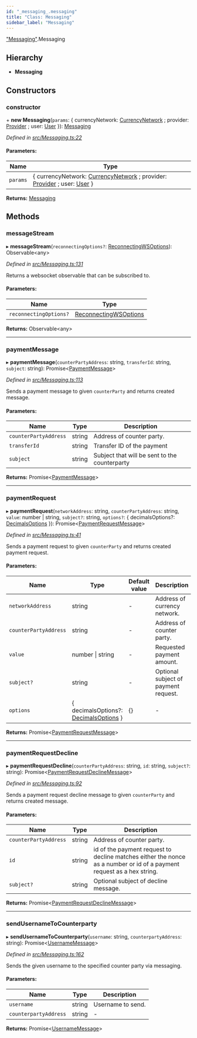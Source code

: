 ```yaml
---
id: "_messaging_.messaging"
title: "Class: Messaging"
sidebar_label: "Messaging"
---
```


["Messaging"](../modules/_messaging_.md).Messaging

## Hierarchy

* **Messaging**

## Constructors

### constructor

\+ **new Messaging**(`params`: { currencyNetwork: [CurrencyNetwork](_currencynetwork_.currencynetwork.md) ; provider: [Provider](_providers_provider_.provider.md) ; user: [User](_user_.user.md)  }): [Messaging](_messaging_.messaging.md)

*Defined in [src/Messaging.ts:22](https://github.com/trustlines-protocol/clientlib/blob/a897659/src/Messaging.ts#L22)*

#### Parameters:

Name | Type |
------ | ------ |
`params` | { currencyNetwork: [CurrencyNetwork](_currencynetwork_.currencynetwork.md) ; provider: [Provider](_providers_provider_.provider.md) ; user: [User](_user_.user.md)  } |

**Returns:** [Messaging](_messaging_.messaging.md)

## Methods

### messageStream

▸ **messageStream**(`reconnectingOptions?`: [ReconnectingWSOptions](../modules/_typings_.md#reconnectingwsoptions)): Observable&#60;any>

*Defined in [src/Messaging.ts:131](https://github.com/trustlines-protocol/clientlib/blob/a897659/src/Messaging.ts#L131)*

Returns a websocket observable that can be subscribed to.

#### Parameters:

Name | Type |
------ | ------ |
`reconnectingOptions?` | [ReconnectingWSOptions](../modules/_typings_.md#reconnectingwsoptions) |

**Returns:** Observable&#60;any>

___

### paymentMessage

▸ **paymentMessage**(`counterPartyAddress`: string, `transferId`: string, `subject`: string): Promise&#60;[PaymentMessage](../interfaces/_typings_.paymentmessage.md)>

*Defined in [src/Messaging.ts:113](https://github.com/trustlines-protocol/clientlib/blob/a897659/src/Messaging.ts#L113)*

Sends a payment message to given `counterParty` and returns created message.

#### Parameters:

Name | Type | Description |
------ | ------ | ------ |
`counterPartyAddress` | string | Address of counter party. |
`transferId` | string | Transfer ID of the payment |
`subject` | string | Subject that will be sent to the counterparty  |

**Returns:** Promise&#60;[PaymentMessage](../interfaces/_typings_.paymentmessage.md)>

___

### paymentRequest

▸ **paymentRequest**(`networkAddress`: string, `counterPartyAddress`: string, `value`: number \| string, `subject?`: string, `options?`: { decimalsOptions?: [DecimalsOptions](../interfaces/_typings_.decimalsoptions.md)  }): Promise&#60;[PaymentRequestMessage](../interfaces/_typings_.paymentrequestmessage.md)>

*Defined in [src/Messaging.ts:41](https://github.com/trustlines-protocol/clientlib/blob/a897659/src/Messaging.ts#L41)*

Sends a payment request to given `counterParty` and returns created payment request.

#### Parameters:

Name | Type | Default value | Description |
------ | ------ | ------ | ------ |
`networkAddress` | string | - | Address of currency network. |
`counterPartyAddress` | string | - | Address of counter party. |
`value` | number \| string | - | Requested payment amount. |
`subject?` | string | - | Optional subject of payment request.  |
`options` | { decimalsOptions?: [DecimalsOptions](../interfaces/_typings_.decimalsoptions.md)  } | {} | - |

**Returns:** Promise&#60;[PaymentRequestMessage](../interfaces/_typings_.paymentrequestmessage.md)>

___

### paymentRequestDecline

▸ **paymentRequestDecline**(`counterPartyAddress`: string, `id`: string, `subject?`: string): Promise&#60;[PaymentRequestDeclineMessage](../interfaces/_typings_.paymentrequestdeclinemessage.md)>

*Defined in [src/Messaging.ts:92](https://github.com/trustlines-protocol/clientlib/blob/a897659/src/Messaging.ts#L92)*

Sends a payment request decline message to given `counterParty` and returns created message.

#### Parameters:

Name | Type | Description |
------ | ------ | ------ |
`counterPartyAddress` | string | Address of counter party. |
`id` | string | id of the payment request to decline matches either the nonce as a number or id of a payment request as a hex string. |
`subject?` | string | Optional subject of decline message.  |

**Returns:** Promise&#60;[PaymentRequestDeclineMessage](../interfaces/_typings_.paymentrequestdeclinemessage.md)>

___

### sendUsernameToCounterparty

▸ **sendUsernameToCounterparty**(`username`: string, `counterpartyAddress`: string): Promise&#60;[UsernameMessage](../interfaces/_typings_.usernamemessage.md)>

*Defined in [src/Messaging.ts:162](https://github.com/trustlines-protocol/clientlib/blob/a897659/src/Messaging.ts#L162)*

Sends the given username to the specified counter party via messaging.

#### Parameters:

Name | Type | Description |
------ | ------ | ------ |
`username` | string | Username to send. |
`counterpartyAddress` | string | - |

**Returns:** Promise&#60;[UsernameMessage](../interfaces/_typings_.usernamemessage.md)>
